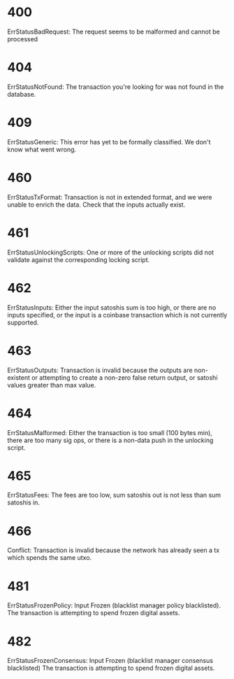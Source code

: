 # 400
ErrStatusBadRequest: The request seems to be malformed and cannot be processed

# 404
ErrStatusNotFound: The transaction you're looking for was not found in the database.

# 409
ErrStatusGeneric: This error has yet to be formally classified. We don't know what went wrong.

# 460
ErrStatusTxFormat: Transaction is not in extended format, and we were unable to enrich the data. Check that the inputs actually exist.

# 461
ErrStatusUnlockingScripts: One or more of the unlocking scripts did not validate against the corresponding locking script.

# 462
ErrStatusInputs: Either the input satoshis sum is too high, or there are no inputs specified, or the input is a coinbase transaction which is not currently supported.

# 463
ErrStatusOutputs: Transaction is invalid because the outputs are non-existent or attempting to create a non-zero false return output, or satoshi values greater than max value.

# 464
ErrStatusMalformed: Either the transaction is too small (100 bytes min), there are too many sig ops, or there is a non-data push in the unlocking script.

# 465
ErrStatusFees: The fees are too low, sum satoshis out is not less than sum satoshis in.

# 466
Conflict: Transaction is invalid because the network has already seen a tx which spends the same utxo.

# 481
ErrStatusFrozenPolicy: Input Frozen (blacklist manager policy blacklisted). The transaction is attempting to spend frozen digital assets.

# 482
ErrStatusFrozenConsensus: Input Frozen (blacklist manager consensus blacklisted) The transaction is attempting to spend frozen digital assets.